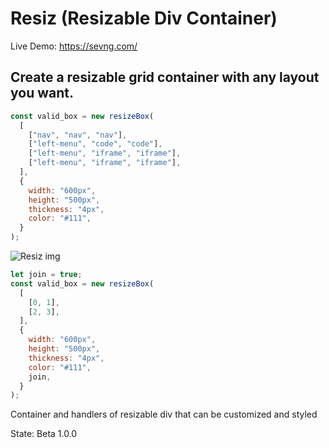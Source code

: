 # Resiz (Resizable Div Container)

Live Demo: https://sevng.com/

## Create a resizable grid container with any layout you want.

```js
const valid_box = new resizeBox(
  [
    ["nav", "nav", "nav"],
    ["left-menu", "code", "code"],
    ["left-menu", "iframe", "iframe"],
    ["left-menu", "iframe", "iframe"],
  ],
  {
    width: "600px",
    height: "500px",
    thickness: "4px",
    color: "#111",
  }
);
```

![Resiz img](https://i.imgur.com/3mHGoNt.png)

```js
let join = true;
const valid_box = new resizeBox(
  [
    [0, 1],
    [2, 3],
  ],
  {
    width: "600px",
    height: "500px",
    thickness: "4px",
    color: "#111",
    join,
  }
);
```

Container and handlers of resizable div that can be customized and styled

State: Beta 1.0.0
